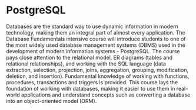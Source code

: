 # PostgreSQL

Databases are the standard way to use dynamic information in modern technology, making them an integral part of almost every application. The Database Fundamentals intensive course will introduce students to one of the most widely used database management systems (DBMS) used in the development of modern information systems - PostgreSQL. The course pays close attention to the relational model, ER diagrams (tables and relational relationships), and working with the SQL language (data extraction, selection, projection, joins, aggregation, grouping, modification, deletion, and insertion). Fundamental knowledge of working with functions, procedures, transactions and triggers is provided. This course lays the foundation of working with databases, making it easier to use them in real-world applications and understand concepts such as converting a database into an object-oriented model (ORM).

